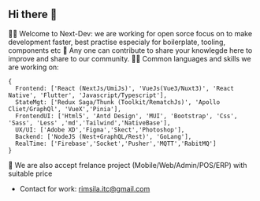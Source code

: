## Hi there 👋

🙋‍♀️ Welcome to Next-Dev: we are working for open sorce focus on to make development faster, best practise especialy for boilerplate, tooling, components etc
🌈 Any one can contribute to share your knowlegde here to improve and share to our community. 
👩‍💻 Common languages and skills we are working on: 
```tsx
{
  Frontend: ['React (NextJs/UmiJs)', 'VueJs(Vue3/Nuxt3)', 'React Native', 'Flutter', 'Javascript/Typescript'],
  StateMgt: ['Redux Saga/Thunk (Toolkit/RematchJs)', 'Apollo Cliet/GraphQl', 'VueX','Pinia'],
  FrontendUI: ['Html5', 'Antd Design', 'MUI', 'Bootstrap', 'Css', 'Sass', 'Less' ,'md','Tailwind','NativeBase'],
  UX/UI: ['Adobe XD','Figma','Skect','Photoshop'],
  Backend: ['NodeJS (Nest+GraphQL/Rest)', 'GoLang'],
  RealTime: ['Firebase','Socket','Pusher','MQTT','RabitMQ']
}
```
 
🧙 We are also accept frelance project (Mobile/Web/Admin/POS/ERP) with suitable price 
   - Contact for work: rimsila.itc@gmail.com
